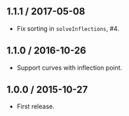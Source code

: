 1.1.1 / 2017-05-08
------------------

- Fix sorting in `solveInflections`, #4.


1.1.0 / 2016-10-26
------------------

- Support curves with inflection point.


1.0.0 / 2015-10-27
------------------

- First release.
